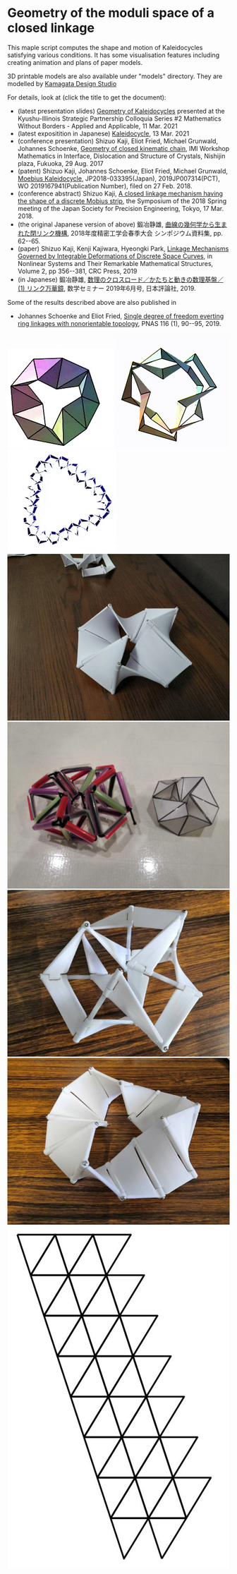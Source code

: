 Geometry of the moduli space of a closed linkage
==================
This maple script computes the shape and motion of Kaleidocycles satisfying various conditions.
It has some visualisation features including creating animation and plans of paper models.

3D printable models are also available under "models" directory.
They are modelled by [Kamagata Design Studio](https://kdstudio.jp/)


For details, look at (click the title to get the document):
* (latest presentation slides) [Geometry of Kaleidocycles](https://www.math.kyoto-u.ac.jp/~kaji/papers/Kaleidocycle21.pdf)
presented at the Kyushu-Illinois Strategic Partnership Colloquia Series #2 Mathematics Without Borders - Applied and Applicable, 11 Mar. 2021
* (latest expositition in Japanese) [Kaleidocycle](https://www.math.kyoto-u.ac.jp/~kaji/papers/ShapeDesign.pdf), 13 Mar. 2021
* (conference presentation) 
Shizuo Kaji, Eliot Fried, Michael Grunwald, Johannes Schoenke, 
[Geometry of closed kinematic chain](https://www.math.kyoto-u.ac.jp/~kaji/files/Kaleidocycle17.pdf),
IMI Workshop Mathematics in Interface, Dislocation and Structure of Crystals, Nishijin plaza, Fukuoka, 29 Aug. 2017
* (patent) Shizuo Kaji, Johannes Schoenke, Eliot Fried, Michael Grunwald, [Moebius Kaleidocycle](https://patentscope2.wipo.int/search/en/detail.jsf?docId=WO2019167941), JP2018-033395(Japan), 2019JP007314(PCT), WO 2019167941(Publication Number), filed on 27 Feb. 2018.
* (conference abstract) Shizuo Kaji,  [A closed linkage mechanism having the shape of a discrete Mobius strip](https://arxiv.org/abs/1909.02885), the Symposium of the 2018 Spring meeting of the Japan Society for Precision Engineering, Tokyo, 17 Mar. 2018.
* (the original Japanese version of above) 鍛冶静雄, [曲線の幾何学から生まれた閉リンク機構](https://www.math.kyoto-u.ac.jp/~kaji/papers/linkage.pdf), 2018年度精密工学会春季大会 シンポジウム資料集, pp. 62--65.
* (paper) Shizuo Kaji, Kenji Kajiwara, Hyeongki Park, 
[Linkage Mechanisms Governed by Integrable Deformations of Discrete Space Curves](https://arxiv.org/abs/1903.06360), in Nonlinear Systems and Their Remarkable Mathematical Structures, Volume 2, pp 356--381, CRC Press, 2019
* (in Japanese) 鍛冶静雄, [数理のクロスロード／かたちと動きの数理基盤／(1) リンク万華鏡](https://www.math.kyoto-u.ac.jp/~kaji/papers/susemi201906-linkage.pdf), 数学セミナー 2019年6月号, 日本評論社, 2019.


Some of the results described above are also published in
* Johannes Schoenke and Eliot Fried,
[Single degree of freedom everting ring linkages with nonorientable topology](https://www.pnas.org/content/116/1/90.abstract), PNAS 116 (1), 90--95, 2019.


![K9](https://github.com/shizuo-kaji/Kaleidocycle/blob/master/K9.gif?raw=true)
![K8](https://github.com/shizuo-kaji/Kaleidocycle/blob/master/k8_t.gif?raw=true)
![K24div](https://github.com/shizuo-kaji/Kaleidocycle/blob/master/K24div-trefoil.gif?raw=true)
![K8](https://github.com/shizuo-kaji/Kaleidocycle/blob/master/3dprint-K8.jpg?raw=true)
![K8-straw](https://github.com/shizuo-kaji/Kaleidocycle/blob/master/straw-K8.jpg?raw=true)
![K7-trefoil](https://github.com/shizuo-kaji/Kaleidocycle/blob/master/3dprint_N7_trefoil.jpg?raw=true)
![K12](https://github.com/shizuo-kaji/Kaleidocycle/blob/master/3dprint_N12.jpg?raw=true)
![paper-K7](https://github.com/shizuo-kaji/Kaleidocycle/blob/master/paper-K7.jpg?raw=true)


